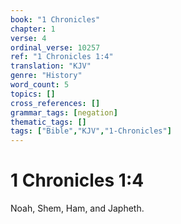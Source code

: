 ```yaml
---
book: "1 Chronicles"
chapter: 1
verse: 4
ordinal_verse: 10257
ref: "1 Chronicles 1:4"
translation: "KJV"
genre: "History"
word_count: 5
topics: []
cross_references: []
grammar_tags: [negation]
thematic_tags: []
tags: ["Bible","KJV","1-Chronicles"]
---
```


# 1 Chronicles 1:4

Noah, Shem, Ham, and Japheth.
